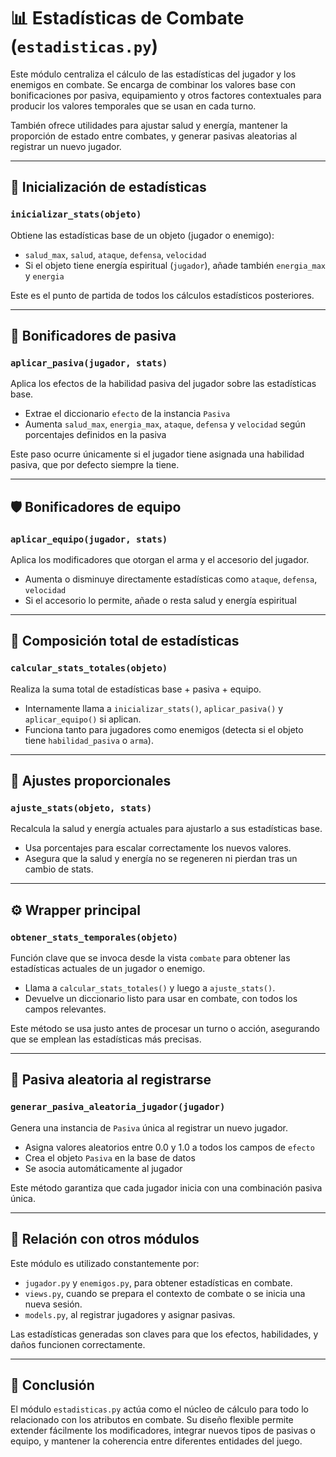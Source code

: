 # 📊 Estadísticas de Combate (`estadisticas.py`)

Este módulo centraliza el cálculo de las estadísticas del jugador y los enemigos en combate. Se encarga de combinar los
valores base con bonificaciones por pasiva, equipamiento y otros factores contextuales para producir los valores
temporales que se usan en cada turno.

También ofrece utilidades para ajustar salud y energía, mantener la proporción de estado entre combates, y generar
pasivas aleatorias al registrar un nuevo jugador.

---

## 🧱 Inicialización de estadísticas

### `inicializar_stats(objeto)`

Obtiene las estadísticas base de un objeto (jugador o enemigo):

- `salud_max`, `salud`, `ataque`, `defensa`, `velocidad`
- Si el objeto tiene energía espiritual (`jugador`), añade también `energia_max` y `energia`

Este es el punto de partida de todos los cálculos estadísticos posteriores.

---

## 🧬 Bonificadores de pasiva

### `aplicar_pasiva(jugador, stats)`

Aplica los efectos de la habilidad pasiva del jugador sobre las estadísticas base.

- Extrae el diccionario `efecto` de la instancia `Pasiva`
- Aumenta `salud_max`, `energia_max`, `ataque`, `defensa` y `velocidad` según porcentajes definidos en la pasiva

Este paso ocurre únicamente si el jugador tiene asignada una habilidad pasiva, que por defecto siempre la tiene.

---

## 🛡️ Bonificadores de equipo

### `aplicar_equipo(jugador, stats)`

Aplica los modificadores que otorgan el arma y el accesorio del jugador.

- Aumenta o disminuye directamente estadísticas como `ataque`, `defensa`, `velocidad`
- Si el accesorio lo permite, añade o resta salud y energía espiritual

---

## 🧮 Composición total de estadísticas

### `calcular_stats_totales(objeto)`

Realiza la suma total de estadísticas base + pasiva + equipo.

- Internamente llama a `inicializar_stats()`, `aplicar_pasiva()` y `aplicar_equipo()` si aplican.
- Funciona tanto para jugadores como enemigos (detecta si el objeto tiene `habilidad_pasiva` o `arma`).

---

## 🔧 Ajustes proporcionales

### `ajuste_stats(objeto, stats)`

Recalcula la salud y energía actuales para ajustarlo a sus estadísticas base.

- Usa porcentajes para escalar correctamente los nuevos valores.
- Asegura que la salud y energía no se regeneren ni pierdan tras un cambio de stats.

---

## ⚙️ Wrapper principal

### `obtener_stats_temporales(objeto)`

Función clave que se invoca desde la vista `combate` para obtener las estadísticas actuales de un jugador o enemigo.

- Llama a `calcular_stats_totales()` y luego a `ajuste_stats()`.
- Devuelve un diccionario listo para usar en combate, con todos los campos relevantes.

Este método se usa justo antes de procesar un turno o acción, asegurando que se emplean las estadísticas más precisas.

---

## 🎲 Pasiva aleatoria al registrarse

### `generar_pasiva_aleatoria_jugador(jugador)`

Genera una instancia de `Pasiva` única al registrar un nuevo jugador.

- Asigna valores aleatorios entre 0.0 y 1.0 a todos los campos de `efecto`
- Crea el objeto `Pasiva` en la base de datos
- Se asocia automáticamente al jugador

Este método garantiza que cada jugador inicia con una combinación pasiva única.

---

## 🧩 Relación con otros módulos

Este módulo es utilizado constantemente por:

- `jugador.py` y `enemigos.py`, para obtener estadísticas en combate.
- `views.py`, cuando se prepara el contexto de combate o se inicia una nueva sesión.
- `models.py`, al registrar jugadores y asignar pasivas.

Las estadísticas generadas son claves para que los efectos, habilidades, y daños funcionen correctamente.

---

## 🧠 Conclusión

El módulo `estadisticas.py` actúa como el núcleo de cálculo para todo lo relacionado con los atributos en combate. Su
diseño flexible permite extender fácilmente los modificadores, integrar nuevos tipos de pasivas o equipo, y mantener la
coherencia entre diferentes entidades del juego.